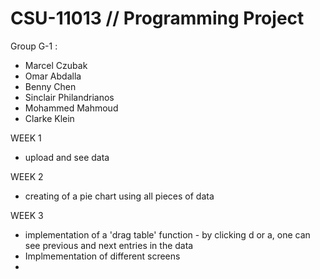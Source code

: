 # CSU-11013 // Programming Project

Group G-1 : 
- Marcel Czubak
- Omar Abdalla
- Benny Chen
- Sinclair Philandrianos
- Mohammed Mahmoud
- Clarke Klein


WEEK 1
- upload and see data





WEEK 2
- creating of a pie chart using all pieces of data



WEEK 3
- implementation of a 'drag table' function - by clicking d or a, one can see previous and next entries in the data
- Implmementation of different screens
- 
